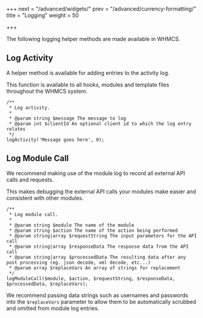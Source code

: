 +++
next = "/advanced/widgets/"
prev = "/advanced/currency-formatting/"
title = "Logging"
weight = 50

+++

The following logging helper methods are made available in WHMCS.

## Log Activity

A helper method is available for adding entries to the activity log.

This function is available to all hooks, modules and template files throughout the WHMCS system.

```
/**
 * Log activity.
 *
 * @param string $message The message to log
 * @param int $clientId An optional client id to which the log entry relates
 */
logActivity('Message goes here', 0);
```

## Log Module Call

We recommend making use of the module log to record all external API calls and requests.

This makes debugging the external API calls your modules make easier and consistent with other modules.

```
/**
 * Log module call.
 *
 * @param string $module The name of the module
 * @param string $action The name of the action being performed
 * @param string|array $requestString The input parameters for the API call
 * @param string|array $responseData The response data from the API call
 * @param string|array $processedData The resulting data after any post processing (eg. json decode, xml decode, etc...)
 * @param array $replaceVars An array of strings for replacement
 */
logModuleCall($module, $action, $requestString, $responseData, $processedData, $replaceVars);
```

We recommend passing data strings such as usernames and passwords into the `$replaceVars` parameter to allow them to be automatically scrubbed and omitted from module log entries.
